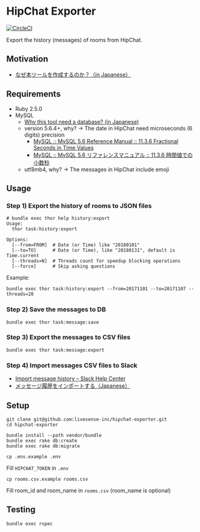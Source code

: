 HipChat Exporter
================

[![CircleCI](https://circleci.com/gh/livesense-inc/hipchat-exporter.svg?style=svg)](https://circleci.com/gh/livesense-inc/hipchat-exporter)

Export the history (messages) of rooms from HipChat.

## Motivation

* [なぜ本ツールを作成するのか？（in Japanese）](https://github.com/livesense-inc/hipchat-exporter/issues/1)

## Requirements

* Ruby 2.5.0
* MySQL
  * [Why this tool need a database? (in Japanese)](https://github.com/livesense-inc/hipchat-exporter/issues/6#issuecomment-364744048)
  * version 5.6.4+, why? -> The date in HipChat need microseconds (6 digits) precision
    * [MySQL :: MySQL 5.6 Reference Manual :: 11.3.6 Fractional Seconds in Time Values](https://dev.mysql.com/doc/refman/5.6/en/fractional-seconds.html)
    * [MySQL :: MySQL 5.6 リファレンスマニュアル :: 11.3.6 時間値での小数秒](https://dev.mysql.com/doc/refman/5.6/ja/fractional-seconds.html)
  * utf8mb4, why? -> The messages in HipChat include emoji

## Usage

### Step 1) Export the history of rooms to JSON files

```
# bundle exec thor help history:export
Usage:
  thor task:history:export

Options:
  [--from=FROM]  # Date (or Time) like "20180101"
  [--to=TO]      # Date (or Time), like "20180131", default is Time.current
  [--threads=N]  # Threads count for speedup blocking operations
  [--force]      # Skip asking questions
```

Example:

```
bundle exec thor task:history:export --from=20171101 --to=20171107 --threads=20
```

### Step 2) Save the messages to DB

```
bundle exec thor task:message:save
```

### Step 3) Export the messages to CSV files

```
bundle exec thor task:message:export
```

### Step 4) Import messages CSV files to Slack

* [Import message history – Slack Help Center](https://get.slack.help/hc/en-us/articles/201748703-Import-message-history)
* [メッセージ履歴をインポートする（Japanese）](https://get.slack.help/hc/ja/articles/201748703-%E3%83%A1%E3%83%83%E3%82%BB%E3%83%BC%E3%82%B8%E5%B1%A5%E6%AD%B4%E3%82%92%E3%82%A4%E3%83%B3%E3%83%9D%E3%83%BC%E3%83%88%E3%81%99%E3%82%8B)

## Setup

```
git clone git@github.com:livesense-inc/hipchat-exporter.git
cd hipchat-exporter
```

```
bundle install --path vendor/bundle
bundle exec rake db:create
bundle exec rake db:migrate
```

```
cp .env.example .env
```

Fill `HIPCHAT_TOKEN` in `.env`

```
cp rooms.csv.example rooms.csv
```

Fill room_id and room_name in `rooms.csv` (room_name is optional)

## Testing

```
bundle exec rspec
```
